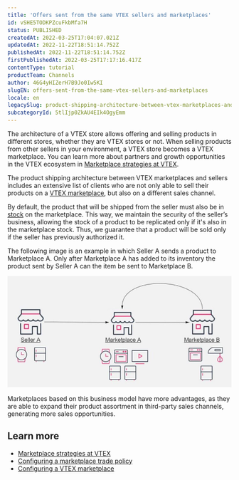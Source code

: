 ```yaml
---
title: 'Offers sent from the same VTEX sellers and marketplaces'
id: vSHE5TODKPZcuFkbMfa7H
status: PUBLISHED
createdAt: 2022-03-25T17:04:07.021Z
updatedAt: 2022-11-22T18:51:14.752Z
publishedAt: 2022-11-22T18:51:14.752Z
firstPublishedAt: 2022-03-25T17:17:16.417Z
contentType: tutorial
productTeam: Channels
author: 46G4yHIZerH7B9Jo0Iw5KI
slugEN: offers-sent-from-the-same-vtex-sellers-and-marketplaces
locale: en
legacySlug: product-shipping-architecture-between-vtex-marketplaces-and-sellers
subcategoryId: 5tlIjp0ZkAU4EIk4OgyEmm
---
```


The architecture of a VTEX store allows offering and selling products in different stores, whether they are VTEX stores or not. When selling products from other sellers in your environment, a VTEX store becomes a VTEX marketplace. You can learn more about partners and growth opportunities in the VTEX ecosystem in [Marketplace strategies at VTEX](/en/tutorial/estrategias-de-marketplace-na-vtex--tutorials_402).

The product shipping architecture between VTEX marketplaces and sellers includes an extensive list of clients who are not only able to sell their products on a [VTEX marketplace](/en/tutorial/configurar-marketplace-vtex--7splyp5MqIyt2Iyz5jsNzb), but also on a different sales channel.

By default, the product that will be shipped from the seller must also be in [stock](/en/tutorial/estoque--6oIxvsVDTtGpO7y6zwhGpb) on the marketplace. This way, we maintain the security of the seller’s business, allowing the stock of a product to be replicated only if it's also in the marketplace stock. Thus, we guarantee that a product will be sold only if the seller has previously authorized it.

The following image is an example in which Seller A sends a product to Marketplace A. Only after Marketplace A has added to its inventory the product sent by Seller A can the item be sent to Marketplace B.

![erro-envio-skus-sellers-marketplaces-docnovo](https://raw.githubusercontent.com/vtexdocs/help-center-content/refs/heads/main/docs/en/tutorials/Sellers/Sellers%20Overview/offers-sent-from-the-same-vtex-sellers-and-marketplaces_1.JPG)

Marketplaces based on this business model have more advantages, as they are able to expand their product assortment in third-party sales channels, generating more sales opportunities.

## Learn more

- [Marketplace strategies at VTEX](/en/tutorial/estrategias-de-marketplace-na-vtex--tutorials_402)
- [Configuring a marketplace trade policy](/en/tutorial/configurando-a-politica-comercial-para-marketplace--tutorials_404)
- [Configuring a VTEX marketplace](/en/tutorial/configurar-marketplace-vtex--7splyp5MqIyt2Iyz5jsNzb)
